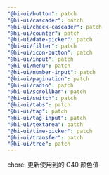 ```yaml
---
"@hi-ui/button": patch
"@hi-ui/cascader": patch
"@hi-ui/check-cascader": patch
"@hi-ui/counter": patch
"@hi-ui/date-picker": patch
"@hi-ui/filter": patch
"@hi-ui/icon-button": patch
"@hi-ui/input": patch
"@hi-ui/menu": patch
"@hi-ui/number-input": patch
"@hi-ui/pagination": patch
"@hi-ui/radio": patch
"@hi-ui/scrollbar": patch
"@hi-ui/switch": patch
"@hi-ui/tabs": patch
"@hi-ui/tag": patch
"@hi-ui/tag-input": patch
"@hi-ui/textarea": patch
"@hi-ui/time-picker": patch
"@hi-ui/transfer": patch
"@hi-ui/tree": patch
---
```


chore: 更新使用到的 G40 颜色值
